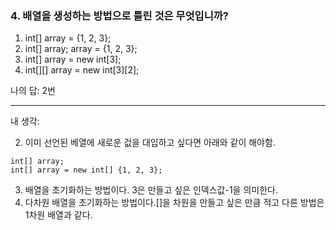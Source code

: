 ### 4. 배열을 생성하는 방법으로 틀린 것은 무엇입니까?

1. int[] array = {1, 2, 3};
2. int[] array; array = {1, 2, 3};
3. int[] array = new int[3];
4. int[][] array = new int[3][2];

나의 답: 2번

---
내 생각:

2. 이미 선언된 베열에 새로운 겂을 대입하고 싶다면 아래와 같이 해야함.
```
int[] array;
int[] array = new int[] {1, 2, 3};
```

3. 배열을 초기화하는 방법이다. 3은 만들고 싶은 인덱스값-1을 의미한다.
4. 다차원 배열을 초기화하는 방법이다.[]을 차원을 만들고 싶은 만큼 적고 다른 방법은 1차원 배열과 같다.